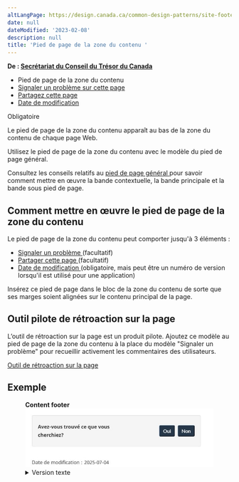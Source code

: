 ```yaml
---
altLangPage: https://design.canada.ca/common-design-patterns/site-footer-content.html
date: null
dateModified: '2023-02-08'
description: null
title: 'Pied de page de la zone du contenu '
---
```



<p class="gc-byline">
 <strong>
  De :
  <a href="https://www.canada.ca/fr/secretariat-conseil-tresor.html">
   Secrétariat du
    Conseil du Trésor du Canada
  </a>
 </strong>
</p>

<div class="gc-stp-stp">
 <div class="row">
  <ul class="toc lst-spcd col-md-12">
   <li class="col-md-4 col-sm-6">
    <a class="list-group-item active">
     Pied de page de la zone du contenu
    </a>
   </li>
   <li class="col-md-4 col-sm-6">
    <a class="list-group-item" href="signaler-probleme.html">
     Signaler un problème sur cette page
    </a>
   </li>
   <li class="col-md-4 col-sm-6">
    <a class="list-group-item" href="partagez-page.html">
     Partagez cette page
    </a>
   </li>
   <li class="col-md-4 col-sm-6">
    <a class="list-group-item" href="date-modification.html">
     Date de modification
    </a>
   </li>
  </ul>
 </div>
</div>

<p>
 <span class="label label-danger">
  Obligatoire
 </span>
</p>

<p>
 Le pied de page de la zone du contenu apparaît au bas de la zone du contenu de chaque page Web.
</p>

<p>
 Utilisez le pied de page de la zone du contenu avec le modèle du pied de page général.
</p>

<p>
 Consultez les conseils relatifs au
 <a href="pied-page.html">
  pied de page général
 </a>
 pour savoir comment mettre en œuvre la bande contextuelle, la
    bande principale et la bande sous pied de page.
</p>

<h2>
 Comment mettre en œuvre le pied de page de la zone du contenu
</h2>

<p>
 Le pied de page de la zone du contenu peut comporter jusqu'à 3 éléments :
</p>

<ul>
 <li>
  <a href="signaler-probleme.html">
   Signaler un problème
  </a>
  (facultatif)
 </li>
 <li>
  <a href="partagez-page.html">
   Partager cette page
  </a>
  (facultatif)
 </li>
 <li>
  <a href="date-modification.html">
   Date de modification
  </a>
  (obligatoire, mais peut être un numéro de version lorsqu'il est utilisé pour une application)
 </li>
</ul>

<p>
 Insérez ce pied de page dans le bloc de la zone du contenu de sorte que ses marges soient alignées sur le contenu
    principal de la page.
</p>

<h2>
 Outil pilote de rétroaction sur la page
</h2>

<p>
 L’outil de rétroaction sur la page est un produit pilote. Ajoutez ce modèle au pied de page de la zone du contenu à la
    place du modèle "Signaler un problème" pour recueillir activement les commentaires des utilisateurs.
</p>

<p>
 <a href="https://conception.canada.ca/amelioration-continue/mesure/retroaction.html">
  Outil de rétroaction sur la page
 </a>
</p>

<h2>
 Exemple
</h2>

<div class="pattern-demo">
 <figure class="mrgn-bttm-lg">
  <figcaption>
   <b>
    Content footer
   </b>
  </figcaption>
  <img alt="Diagram of content footer." class="img-responsive" src="../images/content-footer-fr.jpg"/>
  <details>
   <summary class="wb-toggle" data-toggle='{"print":"on"}'>
    Version texte
   </summary>
   <p>
    Le pied de page de la zone du contenu contient les éléments suivants : Signaler un problème sur cette page, Partager
          cette page et Date de modification.
   </p>
  </details>
 </figure>
</div>





